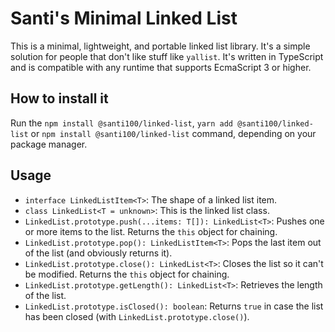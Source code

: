 # Santi's Minimal Linked List

This is a minimal, lightweight, and portable linked list library. It's a simple solution for people that don't like stuff like `yallist`.
It's written in TypeScript and is compatible with any runtime that supports EcmaScript 3 or higher.

## How to install it

Run the `npm install @santi100/linked-list`, `yarn add @santi100/linked-list` or `npm install @santi100/linked-list` command, depending on your package manager.

## Usage
- `interface LinkedListItem<T>`: The shape of a linked list item.
- `class LinkedList<T = unknown>`: This is the linked list class.
- `LinkedList.prototype.push(...items: T[]): LinkedList<T>`: Pushes one or more items to the list. 
Returns the `this` object for chaining.
- `LinkedList.prototype.pop(): LinkedListItem<T>`: Pops the last item out of the list (and obviously returns it).
- `LinkedList.prototype.close(): LinkedList<T>`: Closes the list so it can't be modified.
Returns the `this` object for chaining.
- `LinkedList.prototype.getLength(): LinkedList<T>`: Retrieves the length of the list.
- `LinkedList.prototype.isClosed(): boolean`: Returns `true` in case the list has been closed (with `LinkedList.prototype.close()`).